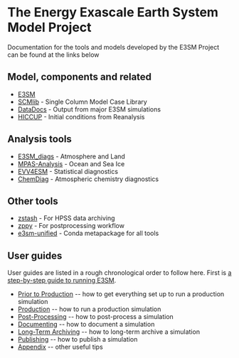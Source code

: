 # The Energy Exascale Earth System Model Project

Documentation for the tools and models developed by the E3SM Project can
be found at the links below

## Model, components and related

- [E3SM](https://e3sm-project.github.io/E3SM/)
- [SCMlib](https://github.com/E3SM-Project/scmlib/wiki/E3SM-Intensive-Observation-Period-Case-Library) - Single Column Model Case Library
- [DataDocs](https://e3sm-project.github.io/e3sm_data_docs/_build/html/index.html) - Output from major E3SM simulations
- [HICCUP](https://github.com/E3SM-Project/HICCUP) - Initial conditions from Reanalysis

## Analysis tools

- [E3SM_diags](https://e3sm-project.github.io/e3sm_diags) -  Atmosphere and Land
- [MPAS-Analysis](https://mpas-dev.github.io/MPAS-Analysis/stable/index.html) - Ocean and Sea Ice
- [EVV4ESM](https://livvkit.github.io/evv4esm/) - Statistical diagnostics
- [ChemDiag](https://github.com/E3SM-Project/ChemDyg) - Atmospheric chemistry diagnostics

## Other tools

- [zstash](https://e3sm-project.github.io/zstash) - For HPSS data archiving
- [zppy](https://e3sm-project.github.io/zppy) - For postprocessing workflow
- [e3sm-unified](https://github.com/E3SM-Project/e3sm-unified) - Conda metapackage for all tools

## User guides

User guides are listed in a rough chronological order to follow here. First is [a step-by-step guide to running E3SM](running-e3sm-guide/index.md).

- [Prior to Production](running-e3sm-guide/guide-prior-to-production.md) -- how to get everything set up to run a production simulation
- [Production](running-e3sm-guide/guide-production.md) -- how to run a production simulation
- [Post-Processing](running-e3sm-guide/guide-post-processing.md) -- how to post-process a simulation
- [Documenting](running-e3sm-guide/guide-documenting.md) -- how to document a simulation
- [Long-Term Archiving](running-e3sm-guide/guide-long-term-archiving.md) -- how to long-term archive a simulation
- [Publishing](running-e3sm-guide/guide-publishing.md) -- how to publish a simulation
- [Appendix](running-e3sm-guide/guide-appendix.md) -- other useful tips

